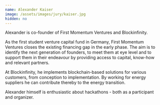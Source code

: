 ```yaml
---
name: Alexander Kaiser
image: /assets/images/jury/kaiser.jpg
hidden: no
---
```

Alexander is co-founder of First Momentum Ventures and Blockinfinity.

As the first student venture capital fund in Germany, First Momentum Ventures closes the existing financing gap in the early phase. The aim is to identify the next generation of founders, to meet them at eye level and to support them in their endeavour by providing access to capital, know-how and relevant partners.

At Blockinfinity, he implements blockchain-based solutions for various customers, from conception to implementation. By working for energy suppliers he can contribute thereby to the energy transition.

Alexander himself is enthusiastic about hackathons - both as a participant and organizer.